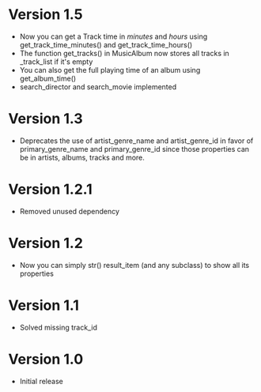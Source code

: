 # Version 1.5
- Now you can get a Track time in *minutes* and *hours* using get_track_time_minutes() and get_track_time_hours()
- The function get_tracks() in MusicAlbum now stores all tracks in _track_list if it's empty
- You can also get the full playing time of an album using get_album_time()
- search_director and search_movie implemented

# Version 1.3
- Deprecates the use of artist_genre_name and artist_genre_id in favor of primary_genre_name and primary_genre_id since those properties can be in artists, albums, tracks and more.

# Version 1.2.1
- Removed unused dependency

# Version 1.2
- Now you can simply str() result_item (and any subclass) to show all its properties

# Version 1.1
- Solved missing track_id

# Version 1.0
- Initial release